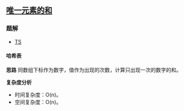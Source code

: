 ## [唯一元素的和](https://leetcode.cn/problems/sum-of-unique-elements/)
### 题解
+ [TS](../../ts/1792/1748.ts)

#### 哈希表
**思路**
同数组下标作为数字，值作为出现的次数，计算只出现一次的数字的和。

**复杂度分析**
+ 时间复杂度：O(n)。
+ 空间复杂度：O(n)。